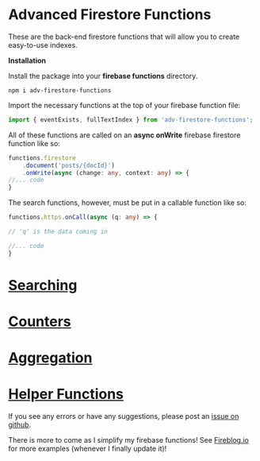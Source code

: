 # Advanced Firestore Functions

These are the back-end firestore functions that will allow you to create easy-to-use indexes. 

**Installation**

Install the package into your **firebase functions** directory.

```npm i adv-firestore-functions```

Import the necessary functions at the top of your firebase function file:

```typescript
import { eventExists, fullTextIndex } from 'adv-firestore-functions';
```

All of these functions are called on an **async onWrite** firebase firestore function like so:

```typescript
functions.firestore
    .document('posts/{docId}')
    .onWrite(async (change: any, context: any) => {
//... code
}
```

The search functions, however, must be put in a callable function like so:

```typescript
functions.https.onCall(async (q: any) => {

// 'q' is the data coming in

//... code
}
```

# [Searching](SEARCHING.md)
# [Counters](COUNTERS.md)

# [Aggregation](AGGREGATION.md)

# [Helper Functions](HELPER.md)


If you see any errors or have any suggestions, please post an [issue on github](https://github.com/jdgamble555/adv-firestore-functions/issues).

There is more to come as I simplify my firebase functions!
See [Fireblog.io][1] for more examples (whenever I finally update it)!

[1]: http://fireblog.io "Fireblog.io"
